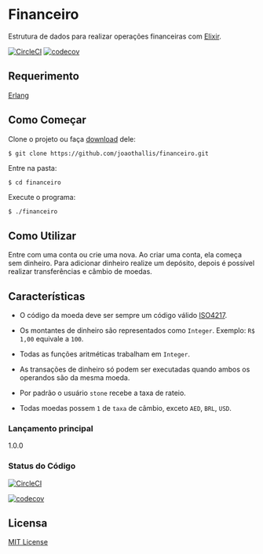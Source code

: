 # Financeiro

Estrutura de dados para realizar operações financeiras com [Elixir](http://elixir-lang.github.io/).

[![CircleCI](https://circleci.com/gh/joaothallis/financeiro.svg?style=svg)](https://circleci.com/gh/joaothallis/financeiro) [![codecov](https://codecov.io/gh/joaothallis/financeiro/branch/master/graph/badge.svg)](https://codecov.io/gh/joaothallis/financeiro)

## Requerimento

[Erlang](http://www.erlang.org/downloads)

## Como Começar

Clone o projeto ou faça [download](https://github.com/joaothallis/financeiro.git) dele:

```git
$ git clone https://github.com/joaothallis/financeiro.git
```

Entre na pasta:

```sh
$ cd financeiro
```

Execute o programa:

```
$ ./financeiro
```

## Como Utilizar

Entre com uma conta ou crie uma nova.
Ao criar uma conta, ela começa sem dinheiro. Para adicionar dinheiro realize um depósito, depois é possível realizar transferências e câmbio de moedas.

## Características

- O código da moeda deve ser sempre um código válido [ISO4217](https://www.iso.org/iso-4217-currency-codes.html).

- Os montantes de dinheiro são representados como `Integer`. Exemplo: `R$ 1,00` equivale a `100`.

- Todas as funções aritméticas trabalham em `Integer`.

- As transações de dinheiro só podem ser executadas quando ambos os operandos são da mesma moeda.

- Por padrão o usuário `stone` recebe a taxa de rateio.

- Todas moedas possem `1` de `taxa` de câmbio, exceto `AED`, `BRL`, `USD`.

### Lançamento principal

1.0.0  

### Status do Código

[![CircleCI](https://circleci.com/gh/joaothallis/financeiro.svg?style=svg)](https://circleci.com/gh/joaothallis/financeiro)

[![codecov](https://codecov.io/gh/joaothallis/financeiro/branch/master/graph/badge.svg)](https://codecov.io/gh/joaothallis/financeiro)

## Licensa
[MIT License](https://en.wikipedia.org/wiki/MIT_License)